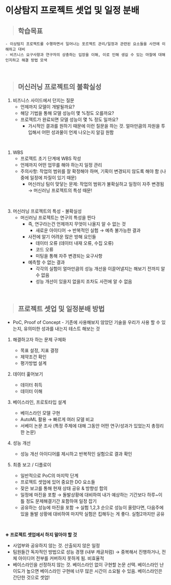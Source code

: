 
# 이상탐지 프로젝트 셋업 및 일정 분배

> ## 학습목표
    - 이상탐지 프로젝트를 수행하면서 일어나는 포르젝트 관리/일정과 관련된 요소들을 사전에 이해하고 대비
    - 비즈니스 요구사항과 연구자의 상충하는 입장을 이해, 이로 인해 생길 수 있는 마찰에 대해 인지하고 해결 방법 모색


</br>

> ## 머신러닝 프로젝트의 불확실성

1. 비즈니스 사이드에서 던지는 질문
   - 언제까지 모델이 개발될까요?
   - 해당 기법을 통해 모델 성능이 몇 %정도 오를까요?
   - 프로젝트가 완료되면 모델 성능이 몇 % 정도 일까요?
     - 가시적인 결과를 원하기 때문에 이런 질문을 하는 것. 얼마만큼의 자원을 투입해서 어떤 성과물이 언제 나오는지 알길 원함 

<br>

1. WBS
   - 프로젝트 초기 단계에 WBS 작성
   - 언제까지 어떤 업무를 해야 하는지 일정 관리
   - 주의사항: 작업의 범위를 잘 확정해야 하며, 기획이 변경되지 않도록 해야 함 (나중에 일정에 차질이 있기 때문) 
     - 머신러닝 팀이 맞닿는 문제: 작업의 범위가 불확실하고 일정이 자주 변경됨 → 머신러닝 프로젝트의 특성 때문! 

<br>

3. 머신러닝 프로젝트의 특성 - 불확실성
    - 머신러닝 프로젝트는 연구의 특성을 띈다
        - 즉, 연구라는건 언제까지 무엇이 나올지 알 수 없는 것
          - 새로운 아이디어 → 반복적인 실험 → 예측 불가능한 결과
        - 사전에 알기 어려운 많은 방해 요인들
            - 데이터 오류 (데이터 내재 오류, 수집 오류)
            - 코드 오류
            - 미팅을 통해 자주 변경되는 요구사항
        - 예측할 수 없는 결과
            - 각각의 실험이 얼마만큼의 성능 개선을 이끌어낼지는 해보기 전까지 알 수 없음
            - 성능 개선이 있을지 없을지 조차도 사전에 알 수 없음


</br>

> ## 프로젝트 셋업 및 일정분배 방법
* PoC, Proof of Concept - 기존에 사용해보지 않았던 기술을 우리가 사용 할 수 있는지, 유의미한 성과를 내는지 테스트 해보는 것
  
1. 해결하고자 하는 문제 구체화 
   - 목표 설정, 지표 결정
   - 제약조건 확인
   - 평가방법 설계
    
2. 데이터 훑어보기  
   - 데이터 취득
   - 데이터 이해
    
3. 베이스라인, 프로토타입 설계  
   - 베이스라인 모델 구현
   - AutoML 활용 → 빠르게 여러 모델 비교
   - 서베이 논문 조사 (특정 주제에 대해 그동안 어떤 연구/성과가 있었는지 총정리한 논문)
    
4. 성능 개선
   - 성능 개선 아이디어를 제시하고 반복적인 실험으로 결과 확인
    
5. 최종 보고 / 디플로이 
   - 일반적으로 PoC의 마지막 단계
   - 프로젝트 셋업에 있어 중요한 DO 요소들
   - 잦은 보고를 통해 현재 상태 공유 & 방향성 합의
   - 일정에 마진을 포함 → 돌발상황에 대비하여 내가 예상하는 기간보다 하루~이틀 정도 문제해결기간 포함하여 일정 잡기
   - 공유하는 성능에 마진을 포함 → 실험 1,2,3 순으로 성능이 올랐다면, 다음주에 있을 돌발 상황에 대비하여 마지막 실험은 킵해두는 게 좋다. 실험2까지만 공유

<br>

**※ 프로젝트 셋업에서 하지 말아야 할 것**
   - 사업부와 공유하지 않는 것. 산출되지 않은 일정
   - 팀원들간 독자적인 방법으로 성능 경쟁 (내부 캐글처럼) → 중복해서 진행하거나, 전체 아이디어 전부를 커버하지 못하게 됨. 비효율적
   - 베이스라인을 선정하지 않는 것. 베이스라인 없이 구현할 논문 선택. 베이스라인 난이도가 높으면 베이스라인 구현에 너무 많은 시간이 소요될 수 있음. 베이스라인은 간단한 것으로 셋업!
